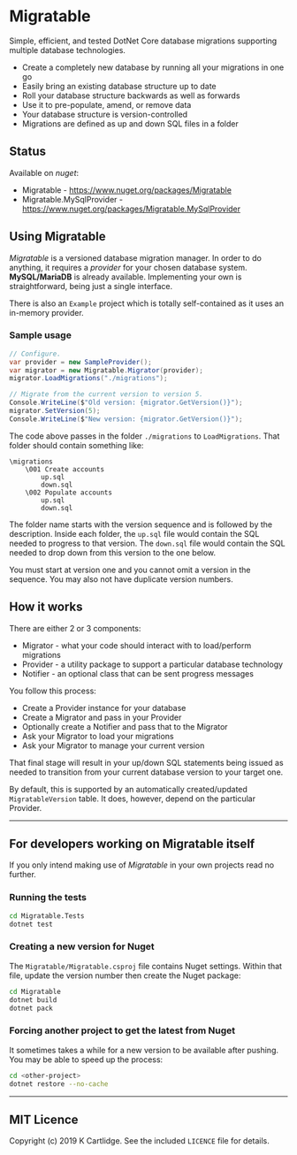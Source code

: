 # Migratable

Simple, efficient, and tested DotNet Core database migrations supporting multiple database technologies.

* Create a completely new database by running all your migrations in one go
* Easily bring an existing database structure up to date
* Roll your database structure backwards as well as forwards
* Use it to pre-populate, amend, or remove data
* Your database structure is version-controlled
* Migrations are defined as up and down SQL files in a folder

## Status

Available on *nuget*:

* Migratable - https://www.nuget.org/packages/Migratable
* Migratable.MySqlProvider - https://www.nuget.org/packages/Migratable.MySqlProvider

## Using Migratable

*Migratable* is a versioned database migration manager.
In order to do anything, it requires a *provider* for your chosen database system.
**MySQL/MariaDB** is already available.
Implementing your own is straightforward, being just a single interface.

There is also an ```Example``` project which is totally self-contained as it uses an in-memory provider.

### Sample usage

``` cs
// Configure.
var provider = new SampleProvider();
var migrator = new Migratable.Migrator(provider);
migrator.LoadMigrations("./migrations");

// Migrate from the current version to version 5.
Console.WriteLine($"Old version: {migrator.GetVersion()}");
migrator.SetVersion(5);
Console.WriteLine($"New version: {migrator.GetVersion()}");
```

The code above passes in the folder ```./migrations``` to ```LoadMigrations```.
That folder should contain something like:

```
\migrations
    \001 Create accounts
        up.sql
        down.sql
    \002 Populate accounts
        up.sql
        down.sql
```

The folder name starts with the version sequence and is followed by the description.
Inside each folder, the ```up.sql``` file would contain the SQL needed to progress to that version.
The ```down.sql``` file would contain the SQL needed to drop down from this version to the one below.

You must start at version one and you cannot omit a version in the sequence.
You may also not have duplicate version numbers.

## How it works

There are either 2 or 3 components:

* Migrator - what your code should interact with to load/perform migrations
* Provider - a utility package to support a particular database technology
* Notifier - an optional class that can be sent progress messages

You follow this process:

* Create a Provider instance for your database
* Create a Migrator and pass in your Provider
* Optionally create a Notifier and pass that to the Migrator
* Ask your Migrator to load your migrations
* Ask your Migrator to manage your current version

That final stage will result in your up/down SQL statements being issued as needed to transition from your current database version to your target one.

By default, this is supported by an automatically created/updated ```MigratableVersion``` table.
It does, however, depend on the particular Provider.

---

## For developers working on Migratable itself

If you only intend making use of *Migratable* in your own projects read no further.

### Running the tests

``` sh
cd Migratable.Tests
dotnet test
```

### Creating a new version for Nuget

The ```Migratable/Migratable.csproj``` file contains Nuget settings.
Within that file, update the version number then create the Nuget package:

``` sh
cd Migratable
dotnet build
dotnet pack
```

### Forcing another project to get the latest from Nuget

It sometimes takes a while for a new version to be available after pushing.
You may be able to speed up the process:

``` sh
cd <other-project>
dotnet restore --no-cache
```

---

## MIT Licence

Copyright (c) 2019 K Cartlidge.
See the included ```LICENCE``` file for details.
